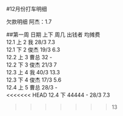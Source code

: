 #12月份打车明细

欠款明细
阿杰：1.7

##第一周
日期  上下  周几  出钱者  均摊费<br />
12.1  上  2 我  28/3 7.3<br />
12.1  下  2 俊杰  19/3 6.3<br />
12.2  上  3 曹总  32 -<br />
12.2  下  3 俊杰  21/3 7<br />
12.3  上  4 我  40/3 13.3<br />
12.3  下  4 俊杰  17/3 5.6<br />
12.4  上  5 曹总  28/3 -<br />
<<<<<<< HEAD
12.4  下  44444 -  28/3 7.3<br />
>>>>>>> 13
